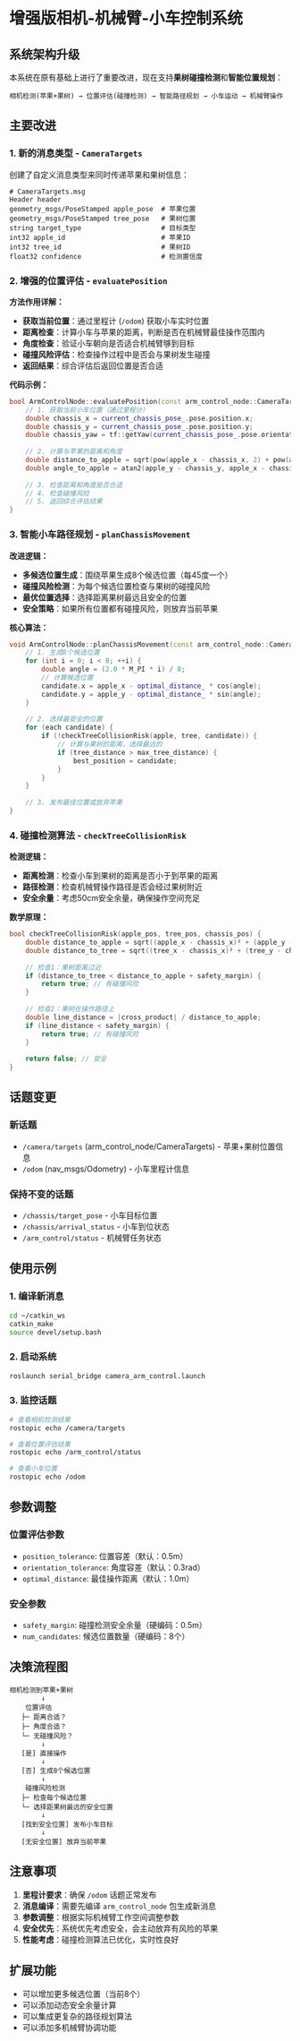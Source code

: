 # 增强版相机-机械臂-小车控制系统

## 系统架构升级

本系统在原有基础上进行了重要改进，现在支持**果树碰撞检测**和**智能位置规划**：

```
相机检测(苹果+果树) → 位置评估(碰撞检测) → 智能路径规划 → 小车运动 → 机械臂操作
```

## 主要改进

### 1. 新的消息类型 - `CameraTargets`

创建了自定义消息类型来同时传递苹果和果树信息：

```
# CameraTargets.msg
Header header
geometry_msgs/PoseStamped apple_pose  # 苹果位置
geometry_msgs/PoseStamped tree_pose   # 果树位置
string target_type                    # 目标类型
int32 apple_id                        # 苹果ID
int32 tree_id                         # 果树ID
float32 confidence                    # 检测置信度
```

### 2. 增强的位置评估 - `evaluatePosition`

**方法作用详解：**
- **获取当前位置**：通过里程计 (`/odom`) 获取小车实时位置
- **距离检查**：计算小车与苹果的距离，判断是否在机械臂最佳操作范围内
- **角度检查**：验证小车朝向是否适合机械臂够到目标
- **碰撞风险评估**：检查操作过程中是否会与果树发生碰撞
- **返回结果**：综合评估后返回位置是否合适

**代码示例：**
```cpp
bool ArmControlNode::evaluatePosition(const arm_control_node::CameraTargets::ConstPtr& targets) {
    // 1. 获取当前小车位置（通过里程计）
    double chassis_x = current_chassis_pose_.pose.position.x;
    double chassis_y = current_chassis_pose_.pose.position.y;
    double chassis_yaw = tf::getYaw(current_chassis_pose_.pose.orientation);
    
    // 2. 计算与苹果的距离和角度
    double distance_to_apple = sqrt(pow(apple_x - chassis_x, 2) + pow(apple_y - chassis_y, 2));
    double angle_to_apple = atan2(apple_y - chassis_y, apple_x - chassis_x);
    
    // 3. 检查距离和角度是否合适
    // 4. 检查碰撞风险
    // 5. 返回综合评估结果
}
```

### 3. 智能小车路径规划 - `planChassisMovement`

**改进逻辑：**
- **多候选位置生成**：围绕苹果生成8个候选位置（每45度一个）
- **碰撞风险检测**：为每个候选位置检查与果树的碰撞风险
- **最优位置选择**：选择距离果树最远且安全的位置
- **安全策略**：如果所有位置都有碰撞风险，则放弃当前苹果

**核心算法：**
```cpp
void ArmControlNode::planChassisMovement(const arm_control_node::CameraTargets::ConstPtr& targets) {
    // 1. 生成8个候选位置
    for (int i = 0; i < 8; ++i) {
        double angle = (2.0 * M_PI * i) / 8;
        // 计算候选位置
        candidate.x = apple_x - optimal_distance_ * cos(angle);
        candidate.y = apple_y - optimal_distance_ * sin(angle);
    }
    
    // 2. 选择最安全的位置
    for (each candidate) {
        if (!checkTreeCollisionRisk(apple, tree, candidate)) {
            // 计算与果树的距离，选择最远的
            if (tree_distance > max_tree_distance) {
                best_position = candidate;
            }
        }
    }
    
    // 3. 发布最佳位置或放弃苹果
}
```

### 4. 碰撞检测算法 - `checkTreeCollisionRisk`

**检测逻辑：**
- **距离检测**：检查小车到果树的距离是否小于到苹果的距离
- **路径检测**：检查机械臂操作路径是否会经过果树附近
- **安全余量**：考虑50cm安全余量，确保操作空间充足

**数学原理：**
```cpp
bool checkTreeCollisionRisk(apple_pos, tree_pos, chassis_pos) {
    double distance_to_apple = sqrt((apple_x - chassis_x)² + (apple_y - chassis_y)²);
    double distance_to_tree = sqrt((tree_x - chassis_x)² + (tree_y - chassis_y)²);
    
    // 检查1：果树距离过近
    if (distance_to_tree < distance_to_apple + safety_margin) {
        return true; // 有碰撞风险
    }
    
    // 检查2：果树在操作路径上
    double line_distance = |cross_product| / distance_to_apple;
    if (line_distance < safety_margin) {
        return true; // 有碰撞风险
    }
    
    return false; // 安全
}
```

## 话题变更

### 新话题
- `/camera/targets` (arm_control_node/CameraTargets) - 苹果+果树位置信息
- `/odom` (nav_msgs/Odometry) - 小车里程计信息

### 保持不变的话题
- `/chassis/target_pose` - 小车目标位置
- `/chassis/arrival_status` - 小车到位状态
- `/arm_control/status` - 机械臂任务状态

## 使用示例

### 1. 编译新消息
```bash
cd ~/catkin_ws
catkin_make
source devel/setup.bash
```

### 2. 启动系统
```bash
roslaunch serial_bridge camera_arm_control.launch
```

### 3. 监控话题
```bash
# 查看相机检测结果
rostopic echo /camera/targets

# 查看位置评估结果
rostopic echo /arm_control/status

# 查看小车位置
rostopic echo /odom
```

## 参数调整

### 位置评估参数
- `position_tolerance`: 位置容差（默认：0.5m）
- `orientation_tolerance`: 角度容差（默认：0.3rad）
- `optimal_distance`: 最佳操作距离（默认：1.0m）

### 安全参数
- `safety_margin`: 碰撞检测安全余量（硬编码：0.5m）
- `num_candidates`: 候选位置数量（硬编码：8个）

## 决策流程图

```
相机检测到苹果+果树
        ↓
    位置评估
   ├─ 距离合适？
   ├─ 角度合适？
   └─ 无碰撞风险？
        ↓
   [是] 直接操作
        ↓
   [否] 生成8个候选位置
        ↓
    碰撞风险检测
   ├─ 检查每个候选位置
   └─ 选择距果树最远的安全位置
        ↓
   [找到安全位置] 发布小车目标
        ↓
   [无安全位置] 放弃当前苹果
```

## 注意事项

1. **里程计要求**：确保 `/odom` 话题正常发布
2. **消息编译**：需要先编译 `arm_control_node` 包生成新消息
3. **参数调整**：根据实际机械臂工作空间调整参数
4. **安全优先**：系统优先考虑安全，会主动放弃有风险的苹果
5. **性能考虑**：碰撞检测算法已优化，实时性良好

## 扩展功能

- 可以增加更多候选位置（当前8个）
- 可以添加动态安全余量计算
- 可以集成更复杂的路径规划算法
- 可以添加多机械臂协调功能
